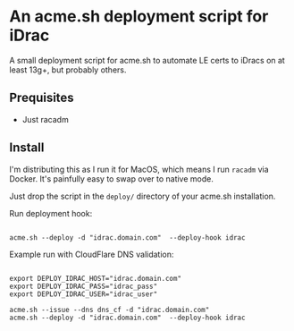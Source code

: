 # An acme.sh deployment script for iDrac

A small deployment script for acme.sh to automate LE certs to iDracs on at least 13g+, but probably others.

## Prequisites

* Just racadm

## Install

I'm distributing this as I run it for MacOS, which means I run `racadm` via Docker.  It's painfully easy to swap over to native mode.

Just drop the script in the `deploy/` directory of your acme.sh installation.  

Run deployment hook:

```

acme.sh --deploy -d "idrac.domain.com"  --deploy-hook idrac

```

Example run with CloudFlare DNS validation:


```

export DEPLOY_IDRAC_HOST="idrac.domain.com"
export DEPLOY_IDRAC_PASS="idrac_pass"
export DEPLOY_IDRAC_USER="idrac_user"

acme.sh --issue --dns dns_cf -d "idrac.domain.com"
acme.sh --deploy -d "idrac.domain.com"  --deploy-hook idrac
